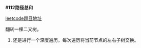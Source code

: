 **#112路径总和**

[leetcode题目地址](https://leetcode-cn.com/problems/invert-binary-tree/)

翻转一棵二叉树。

1. 还是进行一个深度遍历，每次遍历将当前节点的左右子树交换。